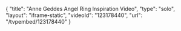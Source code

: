 {
    "title": "Anne Geddes Angel Ring Inspiration Video",
    "type": "solo",
    "layout": "iframe-static",
    "videoId": "123178440",
    "url": "\/tvpembed\/123178440"
}